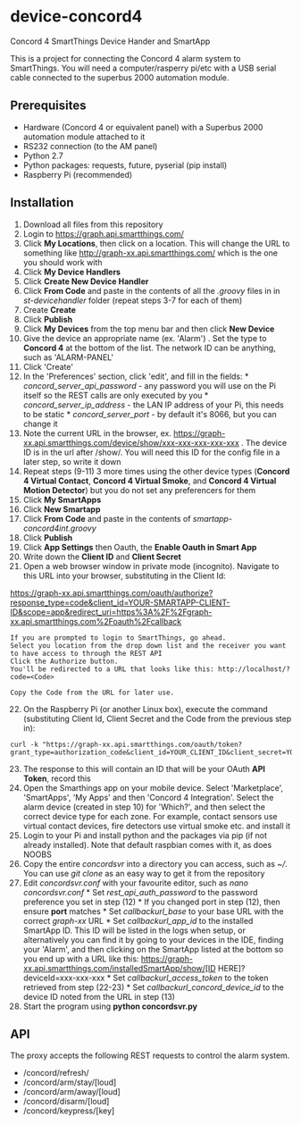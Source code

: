 # device-concord4
Concord 4 SmartThings Device Hander and SmartApp

This is a project for connecting the Concord 4 alarm system to SmartThings.  You will need a computer/rasperry pi/etc with a USB serial cable connected to the superbus 2000 automation module.

## Prerequisites

 - Hardware (Concord 4 or equivalent panel) with a Superbus 2000 automation module attached to it
 - RS232 connection (to the AM panel)
 - Python 2.7
 - Python packages: requests, future, pyserial (pip install)
 - Raspberry Pi (recommended)

## Installation

 1. Download all files from this repository
 2. Login to https://graph.api.smartthings.com/
 3. Click **My Locations**, then click on a location. This will change the URL to something like http://graph-xx.api.smartthings.com/ which is the one you should work with
 4. Click **My Device Handlers** 
 5. Click **Create New Device Handler**
 6. Click **From Code** and paste in the contents of all the *.groovy* files in in *st-devicehandler* folder (repeat steps 3-7 for each of them)
 7. Create **Create**
 8.  Click **Publish**
 9. Click **My Devices** from the top menu bar and then click **New Device**
 10. Give the device an appropriate name (ex. 'Alarm') .  Set the type to **Concord 4** at the bottom of the list. The network ID can be anything, such as 'ALARM-PANEL'
 11. Click 'Create'
 12. In the 'Preferences' section, click 'edit', and fill in the fields:
    * *concord_server_api_password* - any password you will use on the Pi itself so the REST calls are only executed by you
    * *concord_server_ip_address* - the LAN IP address of your Pi, this needs to be static
    * *concord_server_port* - by default it's 8066, but you can change it
 13. Note the current URL in the browser, ex. https://graph-xx.api.smartthings.com/device/show/xxx-xxx-xxx-xxx-xxx . The device ID is in the url after /show/. You will need this ID for the config file in a later step, so write it down
 14. Repeat steps (9-11) 3 more times using the other device types (**Concord 4 Virtual Contact**, **Concord 4 Virtual Smoke**, and **Concord 4 Virtual Motion Detector**) but you do not set any preferencers for them
 15. Click **My SmartApps**
 16.  Click **New Smartapp**
 17. Click **From Code** and paste in the contents of *smartapp-concord4int.groovy*
 18. Click **Publish**
 19.  Click **App Settings** then Oauth, the **Enable Oauth in Smart App**
 20.  Write down the **Client ID** and **Client Secret**
 21.  Open a web browser window in private mode (incognito).  Navigate to this URL into your browser, substituting in the Client Id:
 
https://graph-xx.api.smartthings.com/oauth/authorize?response_type=code&client_id=YOUR-SMARTAPP-CLIENT-ID&scope=app&redirect_uri=https%3A%2F%2Fgraph-xx.api.smartthings.com%2Foauth%2Fcallback

    If you are prompted to login to SmartThings, go ahead.
    Select you location from the drop down list and the receiver you want to have access to through the REST API
    Click the Authorize button.
    You'll be redirected to a URL that looks like this: http://localhost/?code=<Code>
    
    Copy the Code from the URL for later use.

 22. On the Raspberry Pi (or another Linux box), execute the command (substituting Client Id, Client Secret and the Code from the previous step in):
 
    curl -k "https://graph-xx.api.smartthings.com/oauth/token?grant_type=authorization_code&client_id=YOUR_CLIENT_ID&client_secret=YOUR_CLIENT_SECRET&code=YOUR_CODE&scope=app&redirect_uri=https%3A%2F%2Fgraph.api.smartthings.com%2Foauth%2Fcallback"
    
 23. The response to this will contain an ID that will be your OAuth **API Token**, record this
 24. Open the Smarthings app on your mobile device. Select 'Marketplace', 'SmartApps', 'My Apps' and then 'Concord 4 Integration'. Select the alarm device (created in step 10) for 'Which?', and then select the correct device type for each zone. For example, contact sensors use virtual contact devices, fire detectors use virtual smoke etc. and install it
 25. Login to your Pi and install python and the packages via pip (if not already installed). Note that default raspbian comes with it, as does NOOBS
 26. Copy the entire *concordsvr* into a directory you can access, such as *~/*. You can use *git clone* as an easy way to get it from the repository
 27. Edit *concordsvr.conf* with your favourite editor, such as *nano concordsvr.conf*
    * Set *rest_api_auth_password* to the password preference you set in step (12)
    * If you changed port in step (12), then ensure **port** matches
    * Set *callbackurl_base* to your base URL with the correct *graph-xx* URL
    * Set *callbackurl_app_id* to the installed SmartApp ID. This ID will be listed in the logs when setup, or alternatively you can find it by going to your devices in the IDE, finding your 'Alarm', and then clicking on the SmartApp listed at the bottom so you end up with a URL like this:
    https://graph-xx.api.smartthings.com/installedSmartApp/show/[ID HERE]?deviceId=xxx-xxx-xxx
    * Set *callbackurl_access_token* to the token retrieved from step (22-23)
    * Set *callbackurl_concord_device_id* to the device ID noted from the URL in step (13)
 28.  Start the program using **python concordsvr.py**


## API
The proxy accepts the following REST requests to control the alarm system.

* /concord/refresh/
* /concord/arm/stay/[loud]
* /concord/arm/away/[loud]
* /concord/disarm/[loud]
* /concord/keypress/[key]
